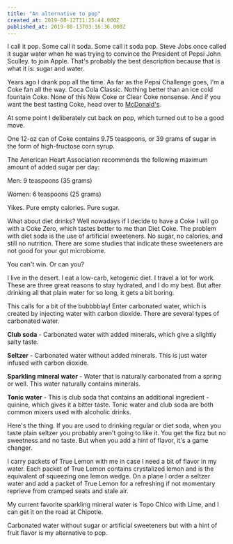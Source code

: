 ```yaml
---
title: "An alternative to pop"
created_at: 2019-08-12T11:25:44.000Z
published_at: 2019-08-13T03:16:36.000Z
---
```

I call it pop. Some call it soda. Some call it soda pop. Steve Jobs once called it sugar water when he was trying to convince the President of Pepsi John Sculley. to join Apple. That's probably the best description because that is what it is: sugar and water.

Years ago I drank pop all the time. As far as the Pepsi Challenge goes, I'm a Coke fan all the way. Coca Cola Classic. Nothing better than an ice cold fountain Coke. None of this New Coke or Clear Coke nonsense. And if you want the best tasting Coke, head over to [McDonald's](https://www.myrecipes.com/news/why-mcdonalds-coke-tastes-better). 

At some point I deliberately cut back on pop, which turned out to be a good move.

One 12-oz can of Coke contains 9.75 teaspoons, or 39 grams of sugar in the form of high-fructose corn syrup. 

The American Heart Association recommends the following maximum amount of added sugar per day: 

Men: 9 teaspoons (35 grams)

Women: 6 teaspoons (25 grams)

Yikes. Pure empty calories. Pure sugar. 

What about diet drinks? Well nowadays if I decide to have a Coke I will go with a Coke Zero, which tastes better to me than Diet Coke. The problem with diet soda is the use of artificial sweeteners. No sugar, no calories, and still no nutrition. There are some studies that indicate these sweeteners are not good for your gut microbiome. 

You can't win. Or can you? 

I live in the desert. I eat a low-carb, ketogenic diet. I travel a lot for work. These are three great reasons to stay hydrated, and I do my best. But after drinking all that plain water for so long, it gets a bit boring.

This calls for a bit of the bubbbblay! Enter carbonated water, which is created by injecting water with carbon dioxide. There are several types of carbonated water.

**Club soda** - Carbonated water with added minerals, which give a slightly salty taste.

**Seltzer** - Carbonated water without added minerals. This is just water infused with carbon dioxide.

**Sparkling mineral water** - Water that is naturally carbonated from a spring or well. This water naturally contains minerals.

**Tonic water** - This is club soda that contains an additional ingredient - quinine, which gives it a bitter taste. Tonic water and club soda are both common mixers used with alcoholic drinks.

Here's the thing. If you are used to drinking regular or diet soda, when you taste plain seltzer you probably aren't going to like it. You get the fizz but no sweetness and no taste. But when you add a hint of flavor, it's a game changer. 

I carry packets of True Lemon with me in case I need a bit of flavor in my water. Each packet of True Lemon contains crystalized lemon and is the equivalent of squeezing one lemon wedge. On a plane I order a seltzer water and add a packet of True Lemon for a refreshing if not momentary reprieve from cramped seats and stale air.

My current favorite sparkling mineral water is Topo Chico with Lime, and I can get it on the road at Chipotle. 

Carbonated water without sugar or artificial sweeteners but with a hint of fruit flavor is my alternative to pop.
